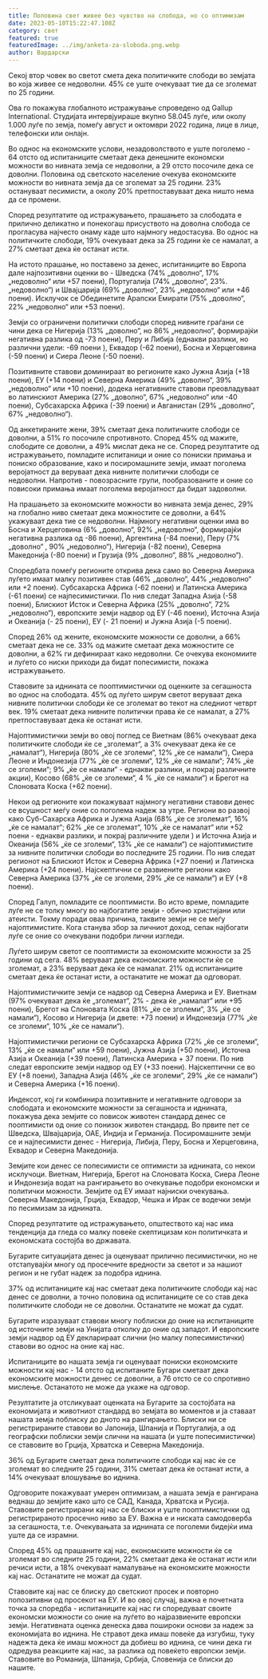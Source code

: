 ```yaml
---
title: Половина свет живее без чувство на слобода, но со оптимизам
date: 2023-05-10T15:22:47.108Z
category: свет
featured: true
featuredImage: ../img/anketa-za-sloboda.png.webp
author: Вардарски
---
```

Секој втор човек во светот смета дека политичките слободи во земјата во која живее се недоволни. 45% се уште очекуваат тие да се зголемат по 25 години.

Ова го покажува глобалното истражување спроведено од Gallup International. Студијата интервјуираше вкупно 58.045 луѓе, или околу 1.000 луѓе по земја, помеѓу август и октомври 2022 година, лице в лице, телефонски или онлајн.

Во однос на економските услови, незадоволството е уште поголемо - 64 отсто од испитаниците сметаат дека денешните економски можности во нивната земја се недоволни, а 29 отсто посочиле дека се доволни. Половина од светското население очекува економските можности во нивната земја да се зголемат за 25 години. 23% остануваат песимисти, а околу 20% претпоставуваат дека ништо нема да се промени.

Според резултатите од истражувањето, прашањето за слободата е прилично деликатно и понекогаш присуството на доволна слобода се прогласува најчесто онаму каде што најмногу недостасува. Во однос на политичките слободи, 19% очекуваат дека за 25 години ќе се намалат, а 27% сметаат дека ќе останат исти.

На истото прашање, но поставено за денес, испитаниците во Европа дале најпозитивни оценки во - Шведска (74% „доволно“, 17% „недоволно“ или +57 поени), Португалија (74% „доволно“, 23%. „недоволно“) и Швајцарија (69% „доволно“, 23% „недоволно“ или +46 поени). Исклучок се Обединетите Арапски Емирати (75% „доволно“, 22% „недоволно“ или +53 поени).

Земји со ограничени политички слободи според нивните граѓани се чини дека се Нигерија (13% „доволно“, но 86% „недоволно“, формирајќи негативна разлика од -73 поени), Перу и Либија (еднакви разлики, но различни удели: -69 поени ), Еквадор (-62 поени), Босна и Херцеговина (-59 поени) и Сиера Леоне (-50 поени).

Позитивните ставови доминираат во регионите како Јужна Азија (+18 поени), ЕУ (+14 поени) и Северна Америка (49% „доволно“, 39% „недоволно“ или +10 поени), додека негативните ставови преовладуваат во латинскиот Америка (27% „доволно“, 67% „недоволно“ или -40 поени), Субсахарска Африка (-39 поени) и Авганистан (29% „доволно“, 67% „недоволно“).



Од анкетираните жени, 39% сметаат дека политичките слободи се доволни, а 51% го посочиле спротивното. Според 45% од мажите, слободите се доволни, а 49% мислат дека не се. Според резултатите од истражувањето, помладите испитаници и оние со пониски примања и пониско образование, како и посиромашните земји, имаат поголема веројатност да веруваат дека нивните политички слободи се недоволни. Напротив - повозрасните групи, пообразованите и оние со повисоки примања имаат поголема веројатност да бидат задоволни.

На прашањето за економските можности во нивната земја денес, 29% на глобално ниво сметаат дека можностите се доволни, а 64% укажуваат дека тие се недоволни. Најмногу негативни оценки има во Босна и Херцеговина (6% „доволно“, 92% „недоволно“, формирајќи негативна разлика од -86 поени), Аргентина (-84 поени), Перу (7% „доволно“ , 90% „недоволно“), Нигерија (-82 поени), Северна Македонија (-80 поени) и Грузија (9% „доволно“, 88% „недоволно“).

Споредбата помеѓу регионите открива дека само во Северна Америка луѓето имаат малку позитивен став (46% „доволно“, 44% „недоволно“ или +2 поени). Субсахарска Африка (-62 поени) и Латинска Америка (-61 поени) се најпесимистички. По нив следат Западна Азија (-58 поени), Блискиот Исток и Северна Африка (25% „доволно“, 72% „недоволно“), европските земји надвор од ЕУ (-46 поени), Источна Азија и Океанија (- 25 поени), ЕУ (- 21 поени) и Јужна Азија (-5 поени).

Според 26% од жените, економските можности се доволни, а 66% сметаат дека не се. 33% од мажите сметаат дека можностите се доволни, а 62% ги дефинираат како недоволни. Се очекува економиите и луѓето со ниски приходи да бидат попесимисти, покажа истражувањето.

Ставовите за иднината се пооптимистички од оценките за сегашноста во однос на слободата. 45% од луѓето ширум светот веруваат дека нивните политички слободи ќе се зголемат во текот на следниот четврт век. 19% сметаат дека нивните политички права ќе се намалат, а 27% претпоставуваат дека ќе останат исти.

Најоптимистички земји во овој поглед се Виетнам (86% очекуваат дека политичките слободи ќе се „зголемат“, а 3% очекуваат дека ќе се „намалат“), Нигерија (80% „ќе се зголеми“, 12% „ќе се намали“), Сиера Леоне и Индонезија (77% „ќе се зголеми“, 12% „ќе се намали“; 74% „ќе се зголеми“; 9% „ќе се намали“ - еднакви разлики, и покрај различните акции), Косово (68% „ќе се зголеми“, 4 % „ќе се намали“) и Брегот на Слоновата Коска (+62 поени).

Некои од регионите кои покажуваат најмногу негативни ставови денес се всушност меѓу оние со поголема надеж за утре. Региони во развој како Суб-Сахарска Африка и Јужна Азија (68% „ќе се зголемат“, 16% „ќе се намалат“; 62% „ќе се зголемат“, 10% „ќе се намалат“ или +52 поени - еднакви разлики, и покрај различните удели ) и Источна Азија и Океанија (56% „ќе се зголеми“, 13% „ќе се намали“) се најоптимистите за нивните политички слободи во последните 25 години. По нив следат регионот на Блискиот Исток и Северна Африка (+27 поени) и Латинска Америка (+24 поени). Најскептични се развиените региони како Северна Америка (37% „ќе се зголеми, 29% „ќе се намали“) и ЕУ (+8 поени).

Според Галуп, помладите се пооптимисти. Во исто време, помладите луѓе не се толку многу во најбогатите земји - обично христијани или атеисти. Токму поради оваа причина, таквите земји не се меѓу најоптимистите. Кога станува збор за личниот доход, сепак најбогати луѓе се оние со очекувани подобри лични изгледи.

Луѓето ширум светот се пооптимисти за економските можности за 25 години од сега. 48% веруваат дека економските можности ќе се зголемат, а 23% веруваат дека ќе се намалат. 21% од испитаниците сметаат дека ќе останат исти, а останатите не можат да одговорат.

Најоптимистичките земји се надвор од Северна Америка и ЕУ. Виетнам (97% очекуваат дека ќе „зголемат“, 2% - дека ќе „намалат“ или +95 поени), Брегот на Слоновата Коска (81% „ќе се зголеми“, 3% „ќе се намали“), Косово и Нигерија (и двете: +73 поени) и Индонезија (77% „ќе се зголеми“, 10% „ќе се намали“).

Најоптимистички региони се Субсахарска Африка (72% „ќе се зголеми“, 13% „ќе се намали“ или +59 поени), Јужна Азија (+50 поени), Источна Азија и Океанија (+39 поени), Латинска Америка + 37 поени. По нив следат европските земји надвор од ЕУ (+33 поени). Најскептични се во ЕУ (+8 поени), Западна Азија (46% „ќе се зголеми“, 29% „ќе се намали“) и Северна Америка (+16 поени).

Индексот, кој ги комбинира позитивните и негативните одговори за слободата и економските можности за сегашноста и иднината, покажува дека земјите со повисок животен стандард денес се пооптимисти од оние со понизок животен стандард. Во првите пет се Шведска, Швајцарија, ОАЕ, Индија и Германија. Посиромашните земји се и најпесимисти денес - Нигерија, Либија, Перу, Босна и Херцеговина, Еквадор и Северна Македонија.

Земјите кои денес се попесимисти се оптимисти за иднината, со некои исклучоци. Виетнам, Нигерија, Брегот на Слоновата Коска, Сиера Леоне и Индонезија водат на рангирањето во очекување подобри економски и политички можности. Земјите од ЕУ имаат најниски очекувања. Северна Македонија, Грција, Еквадор, Чешка и Ирак се водечки земји по песимизам за иднината.

Според резултатите од истражувањето, општеството кај нас има тенденција да гледа со малку повеќе скептицизам кон политичката и економската состојба во државата.

Бугарите ситуацијата денес ја оценуваат прилично песимистички, но не отстапувајќи многу од просечните вредности за светот и за нашиот регион и не губат надеж за подобра иднина.

37% од испитаниците кај нас сметаат дека политичките слободи кај нас денес се доволни, а точно половина од испитаниците се со став дека политичките слободи не се доволни. Останатите не можат да судат.

Бугарите изразуваат ставови многу поблиски до оние на испитаниците од источните земји на Унијата отколку до оние од западот. И европските земји надвор од ЕУ декларираат слични (но малку попесимистички) ставови во однос на оние кај нас.

Испитаниците во нашата земја ги оценуваат пониски економските можности кај нас - 14 отсто од испитаните Бугари сметаат дека економските можности денес се доволни, а 76 отсто се со спротивно мислење. Останатото не може да укаже на одговор.

Резултатите ја отсликуваат оценката на Бугарите за состојбата на економијата и животниот стандард во земјата во моментов и ја ставаат нашата земја поблиску до дното на рангирањето. Блиски ни се регистрираните ставови во Јапонија, Шпанија и Португалија, а од географски поблиски земји слични на нашата (и уште попесимистички) се ставовите во Грција, Хрватска и Северна Македонија.

36% од Бугарите сметаат дека политичките слободи кај нас ќе се зголемат во следните 25 години, 31% сметаат дека ќе останат исти, а 14% очекуваат влошување во иднина.

Одговорите покажуваат умерен оптимизам, а нашата земја е рангирана веднаш до земјите како што се САД, Канада, Хрватска и Русија. Ставовите регистрирани кај нас се блиски и уште пооптимистички од регистрираното просечно ниво за ЕУ. Важна е и ниската самодоверба за сегашноста, т.е. Очекувањата за иднината се поголеми бидејќи има уште да се израмни.

Според 45% од прашаните кај нас, економските можности ќе се зголемат во следните 25 години, 22% сметаат дека ќе останат исти или речиси исти, а 18% очекуваат намалување на економските можности кај нас. Останатите не можат да судат.

Ставовите кај нас се блиску до светскиот просек и повторно попозитивни од просекот на ЕУ. И во овој случај, важна е почетната точка за споредба - испитаниците кај нас ги споредуваат своите економски можности со оние на луѓето во најразвиените европски земји. Негативната оценка денеска дава пошироки основи за надеж за економијата во иднина. Не стравот дека имаш повеќе да изгубиш, туку надежта дека ќе имаш можност да добиеш во иднина, се чини дека ги одредува реакциите кај нас, за разлика од повеќето европски земји. Ставовите во Романија, Шпанија, Србија, Словенија се блиски до нашите.
